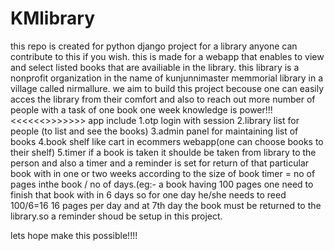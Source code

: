 # KMlibrary
this repo is created for python django project for a library anyone can contribute to this if you wish.
this is made for a webapp that enables to view and select listed books that are availiable in the library.
this library is a nonprofit organization in the name of kunjunnimaster memmorial library in a village called nirmallure.
we aim to build this project becouse one can easily acces the library from their comfort and also to reach out more number of people with a task of one book one week knowledge is power!!!
<<<<<<<OUTLINE OF THIS WEBAPP>>>>>>>>
app include
1.otp login with session
2.library list for people (to list and see the books)
3.admin panel for maintaining list of books
4.book shelf like cart in ecommers webapp(one can choose books to their shelf)
5.timer if a book is taken it shoulde be taken from library to the person and also a timer and a reminder is set for return of that particular book with in one or     two weeks according to the size of book timer = no of pages inthe book / no of days.(eg:- a book having 100 pages one need to finish that book with in 6 days so     for one day he/she needs to reed 100/6=16 16 pages per day and at 7th day the book must be returned to the library.so a reminder shoud be setup in this project.
  
  lets hope make this possible!!!!
